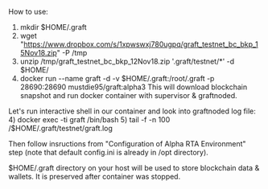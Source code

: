 
How to use:
1) mkdir $HOME/.graft
2) wget "https://www.dropbox.com/s/1xpwswxj780ugpq/graft_testnet_bc_bkp_15Nov18.zip" -P /tmp
3) unzip /tmp/graft_testnet_bc_bkp_12Nov18.zip '.graft/testnet/*' -d $HOME/
2) docker run --name graft -d -v $HOME/.graft:/root/.graft -p 28690:28690 mustdie95/graft:alpha3
This will download blockchain snapshot and run docker container with supervisor & graftnoded.

Let's run interactive shell in our container and look into graftnoded log file:
4) docker exec -ti graft /bin/bash
5) tail -f -n 100 /$HOME/.graft/testnet/graft.log

Then follow insructions from "Configuration of Alpha RTA Environment" step (note that default config.ini is already in /opt directory).

$HOME/.graft directory on your host will be used to store blockchain data & wallets.
It is preserved after container was stopped.
